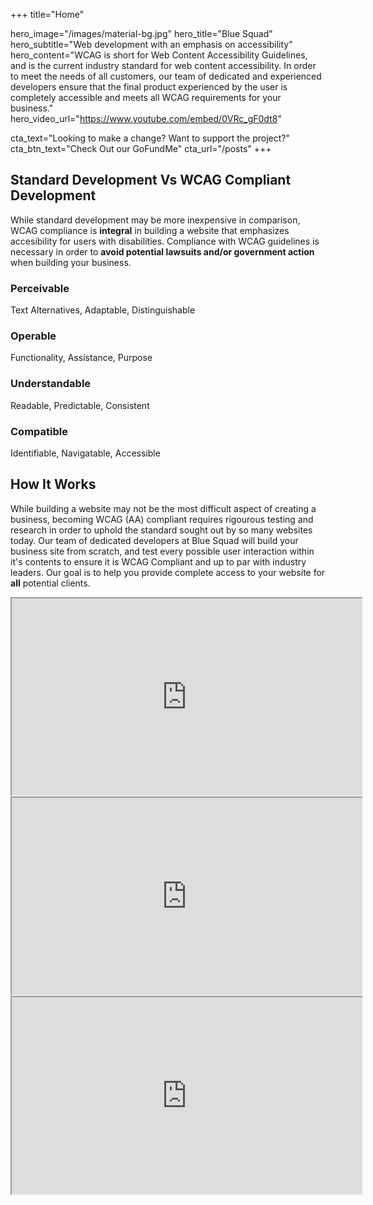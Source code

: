 +++
title="Home"

hero_image="/images/material-bg.jpg"
hero_title="Blue Squad"
hero_subtitle="Web development with an emphasis on accessibility"
hero_content="WCAG is short for Web Content Accessibility Guidelines, and is the current industry standard for web content accessibility. In order to meet the needs of all customers, our team of dedicated and experienced developers ensure that the final product experienced by the user is completely accessible and meets all WCAG requirements for your business."
hero_video_url="https://www.youtube.com/embed/0VRc_gF0dt8"

cta_text="Looking to make a change? Want to support the project?"
cta_btn_text="Check Out our GoFundMe"
cta_url="/posts"
+++
<!--Introduction -->
<div class="home-introduction">
    <div class="chocolate-container">
        <div class="mdl-grid">
            <div class="mdl-cell mdl-cell--12-col">
                <h2 class="mdl-typography--display-2">
                    Standard Development Vs WCAG Compliant Development
                </h2>
                <p class="intro-description">
                While standard development may be more inexpensive in comparison, WCAG compliance is <strong>integral</strong> in building a website that emphasizes accesibility for
                users with disabilities. Compliance with WCAG guidelines is necessary in order to <strong>avoid potential lawsuits and/or government action</strong> when building your business. 
                </p>
                <div class="mdl-grid reasons">
                    <div class="mdl-cell mdl-cell--6-col mdl-cell--12-col-tablet mdl-cell--12-col-phone">
                        <div>
                            <i class="fas fa-wifi"></i>
                        </div>
                        <div>
                            <h3>Perceivable</h3>
                            <p>Text Alternatives, Adaptable, Distinguishable</p>
                        </div>
                    </div>
                    <div class="mdl-cell mdl-cell--6-col mdl-cell--12-col-tablet mdl-cell--12-col-phone">
                        <div>
                            <i class="fas fa-wifi"></i>
                        </div>
                        <div>
                            <h3>Operable</h3>
                            <p>Functionality, Assistance, Purpose</p>
                        </div>
                    </div>
                </div>
            <div class="mdl-grid reasons">
                <div class="mdl-cell mdl-cell--6-col mdl-cell--12-col-tablet mdl-cell--12-col-phone">
                        <div>
                            <i class="fas fa-wifi"></i>
                        </div>
                    <div>
                            <h3>Understandable</h3>
                            <p>Readable, Predictable, Consistent</p>
                        </div>
                </div>
                <div class="mdl-cell mdl-cell--6-col mdl-cell--12-col-tablet mdl-cell--12-col-phone">
                        <div>
                            <i class="fas fa-wifi"></i>
                        </div>
                    <div>
                            <h3>Compatible</h3>
                            <p>Identifiable, Navigatable, Accessible</p>
                    </div>
                </div>
            </div>
        </div>
</div>
<!-- How It Works -->
<div class="home-works">
    <div class="mdl-grid">
        <div class="mdl-cell mdl-cell--12-col">
            <h2 class="mdl-typography--display-2 section-title">
                How It Works
            </h2>
            <p class="intro-description">
            While building a website may not be the most difficult aspect of creating a business, becoming WCAG (AA) compliant requires rigourous testing and research in order to uphold the standard sought out by so many websites today. Our team of dedicated developers at Blue Squad will build your business site from scratch, and test every possible user interaction within it's contents to ensure it is WCAG Compliant and up to par with industry leaders. Our goal is to help you provide complete access to your website for <strong>all</strong> potential clients.
            </p>
            <div class="mdl-grid videos">
                <div class="mdl-cell mdl-cell--4-col mdl-cell--12-col-tablet mdl-cell--12-col-phone">
                    <iframe width="560" height="315" src="https://www.youtube.com/embed/cY6MaxiNqWI" allow="accelerometer; autoplay; encrypted-media; gyroscope; picture-in-picture" allowfullscreen></iframe>
                </div>
                <div class="mdl-cell mdl-cell--4-col mdl-cell--12-col-tablet mdl-cell--12-col-phone">
                    <iframe width="560" height="315" src="https://www.youtube.com/embed/UAhOtC7YFAw" allow="accelerometer; autoplay; encrypted-media; gyroscope; picture-in-picture" allowfullscreen></iframe>
                </div>
                <div class="mdl-cell mdl-cell--4-col mdl-cell--12-col-tablet mdl-cell--12-col-phone">
                    <iframe width="560" height="315" src="https://www.youtube.com/embed/ix_7nCYnL1E" allow="accelerometer; autoplay; encrypted-media; gyroscope; picture-in-picture" allowfullscreen></iframe>
                </div>
            </div>
        </div>
    </div>
</div>
 